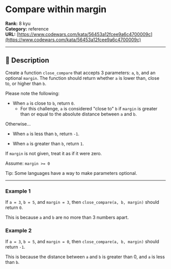 # Compare within margin

**Rank:** 8 kyu  
**Category:** reference  
**URL:** [https://www.codewars.com/kata/56453a12fcee9a6c4700009c](https://www.codewars.com/kata/56453a12fcee9a6c4700009c)

---

## 📝 Description

Create a function `close_compare` that accepts 3 parameters: `a`, `b`, and an optional `margin`. The function should return whether `a` is lower than, close to, or higher than `b`. 

Please note the following:

- When `a` is close to `b`, return `0`.
  - For this challenge, `a` is considered "close to" `b` if `margin` is greater than or equal to the absolute distance between `a` and `b`.

Otherwise...

- When `a` is less than `b`, return `-1`.

- When `a` is greater than `b`, return `1`.

If `margin` is not given, treat it as if it were zero.

Assume: `margin >= 0`

Tip: Some languages have a way to make parameters optional.

------

### Example 1
If `a = 3`, `b = 5`, and `margin = 3`, then `close_compare(a, b, margin)` should return `0`.

This is because `a` and `b` are no more than 3 numbers apart.

### Example 2

If `a = 3`, `b = 5`, and `margin = 0`, then `close_compare(a, b, margin)` should return `-1`. 

This is because the distance between `a` and `b` is greater than 0, and `a` is less than `b`.
